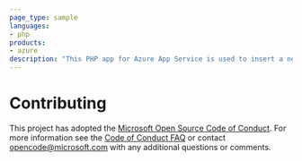 ```yaml
---
page_type: sample
languages:
- php
products:
- azure
description: "This PHP app for Azure App Service is used to insert a new row in a MySQL Databases hosted on Azure when new videos are uploaded from the upload website, part of the videoplayer system architecture."
---
```


# Contributing

This project has adopted the [Microsoft Open Source Code of Conduct](https://opensource.microsoft.com/codeofconduct/). For more information see the [Code of Conduct FAQ](https://opensource.microsoft.com/codeofconduct/faq/) or contact [opencode@microsoft.com](mailto:opencode@microsoft.com) with any additional questions or comments.
